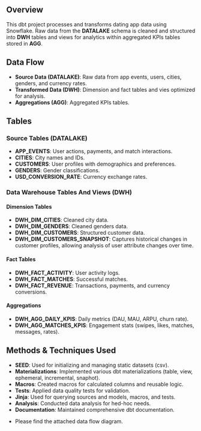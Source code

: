 ## Overview
This dbt project processes and transforms dating app data using Snowflake. Raw data from the **DATALAKE** schema is cleaned and structured into **DWH** tables and views for analytics within aggregated KPIs tables stored in **AGG**.

## Data Flow
- **Source Data (DATALAKE)**: Raw data from app events, users, cities, genders, and currency rates.
- **Transformed Data (DWH)**: Dimension and fact tables and vies optimized for analysis.
- **Aggregations (AGG)**: Aggregated KPIs tables.

## Tables

### **Source Tables (DATALAKE)**
- **APP_EVENTS**: User actions, payments, and match interactions.
- **CITIES**: City names and IDs.
- **CUSTOMERS**: User profiles with demographics and preferences.
- **GENDERS**: Gender classifications.
- **USD_CONVERSION_RATE**: Currency exchange rates.

### **Data Warehouse Tables And Views (DWH)**
#### **Dimension Tables**
- **DWH_DIM_CITIES**: Cleaned city data.
- **DWH_DIM_GENDERS**: Cleaned genders data.
- **DWH_DIM_CUSTOMERS**: Structured customer data.
- **DWH_DIM_CUSTOMERS_SNAPSHOT**: Captures historical changes in customer profiles, allowing analysis of user attribute changes over time.

#### **Fact Tables**
- **DWH_FACT_ACTIVITY**: User activity logs.
- **DWH_FACT_MATCHES**: Successful matches.
- **DWH_FACT_REVENUE**: Transactions, payments, and currency conversions.

#### **Aggregations**
- **DWH_AGG_DAILY_KPIS**: Daily metrics (DAU, MAU, ARPU, churn rate).
- **DWH_AGG_MATCHES_KPIS**: Engagement stats (swipes, likes, matches, messages, rates).

## Methods & Techniques Used

- **SEED**: Used for initializing and managing static datasets (csv).
- **Materializations**: Implemented various dbt materializations (table, view, ephemeral, incremental, snaphot).
- **Macros**: Created macros for calculated columns and reusable logic.
- **Tests**: Applied data quality tests for validation.
- **Jinja**: Used for querying sources and models, macros, and tests.
- **Analysis**: Conducted data analysis for hed-hoc needs.
- **Documentation**: Maintained comprehensive dbt documentation.

* Please find the attached data flow diagram.







